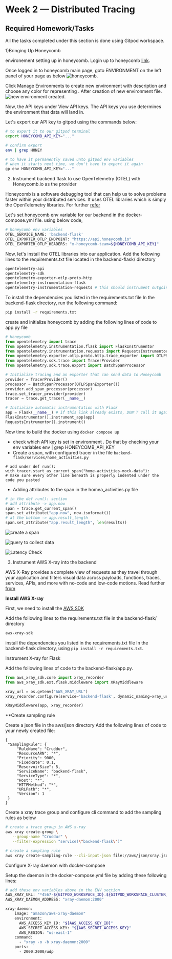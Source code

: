 # Week 2 — Distributed Tracing

## Required Homework/Tasks
All the tasks completed under this section is done using Gitpod workspace.

1)Bringing Up Honeycomb

environement setting up in honeycomb.
Login up to honeycomb [link](https://ui.honeycomb.io/).

Once logged in to honeycomb main page, goto ENVIRONMENT on the left panel of your page as below
![honeycomb](assets/honeycmb1.PNG).

Click Manage Environments to create new environment with description and choose any color for representing .
After creation of new environment file.
![new environment created](assets/new_env_created_honeycmb.PNG).

Now,  the API keys under View API keys. The API keys you use determines the environment that data will land in.

Let's export our API key to gitpod using the commands below:

```bash
# to export it to our gitpod terminal 
export HONEYCOMB_API_KEY="..."

# confirm export 
env | grep HONEY

# to have it permanently saved unto gitpod env variables
# when it starts next time, we don't have to export it again  
gp env HONEYCOMB_API_KEY="..."
```

2. Instrument backend flask to use OpenTelemetry (OTEL) with Honeycomb.io as the provider

Honeycomb is a software debugging tool that can help us to solve problems faster within your distributed services. 
It uses OTEL libraries which is simply the OpenTelemetry libraries. For further [refer](https://www.honeycomb.io/)

Let's set honeycomb env variable for our backend in the docker-compose.yml file. using below code,

```BASH
# honeycomb env variables 
OTEL_SERVICE_NAME: 'backend-flask'
OTEL_EXPORTER_OTLP_ENDPOINT: "https://api.honeycomb.io"
OTEL_EXPORTER_OTLP_HEADERS: "x-honeycomb-team=${HONEYCOMB_API_KEY}"
```

Now, let's install the OTEL libraries into our application. 
Add the following lines to the requirements.txt file located in the backend-flask/ directory

```BASH
opentelemetry-api 
opentelemetry-sdk 
opentelemetry-exporter-otlp-proto-http 
opentelemetry-instrumentation-flask 
opentelemetry-instrumentation-requests # this should instrument outgoing HTTP calls
```

To install the dependencies you listed in the requirements.txt file In the backend-flask directory, run the following command:

```BASH
pip install -r requirements.txt
```

create and initialize honeycomb by adding the following lines of code to app.py file

```PYTHON
# Honeycomb
from opentelemetry import trace
from opentelemetry.instrumentation.flask import FlaskInstrumentor
from opentelemetry.instrumentation.requests import RequestsInstrumentor
from opentelemetry.exporter.otlp.proto.http.trace_exporter import OTLPSpanExporter
from opentelemetry.sdk.trace import TracerProvider
from opentelemetry.sdk.trace.export import BatchSpanProcessor

# Initialize tracing and an exporter that can send data to Honeycomb
provider = TracerProvider()
processor = BatchSpanProcessor(OTLPSpanExporter())
provider.add_span_processor(processor)
trace.set_tracer_provider(provider)
tracer = trace.get_tracer(__name__)

# Initialize automatic instrumentation with Flask
app = Flask(__name__) # if this link already exists, DON'T call it again
FlaskInstrumentor().instrument_app(app)
RequestsInstrumentor().instrument()
```

Now time to build the docker using ``` docker compose up ```

* check which API key is set in environment . Do that by checking your env variables env | grep HONEYCOMB_API_KEY
* Create a span, with configured tracer  in the file ```backend-flask/services/home_activities.py``` 
```PHYTHON 
# add under def run():
with tracer.start_as_current_span("home-activities-mock-data"):
# make sure every other line beneath is properly indented under the code you pasted 
```

* Adding attributes to the span in the homea_activities.py file

```PYTHON
# in the def run(): section
# add attribute -> app.now 
span = trace.get_current_span()
span.set_attribute("app.now", now.isoformat())
# at the bottom -> app.result_length
span.set_attribute("app.result_length", len(results))
```
![create a span](assets/honeycmb1.PNG)

![query to collect data](assets/honeyex1.PNG)

![Latency Check](assets/honeyex2.PNG)

3. Instrument AWS X-ray into the backend
 
 AWS X-Ray provides a complete view of requests as they travel through your application and filters visual data across payloads, functions, traces, services, APIs, and more with no-code and low-code motions. Read further [from](https://aws.amazon.com/xray/)
 
 **Install AWS X-ray**
 
 First, we need to install the [AWS SDK](https://github.com/aws/aws-xray-sdk-python)
 
 Add the following lines to the requirements.txt file in the backend-flask/ directory
 ``` bash
 aws-xray-sdk
 ```
 install the dependencies you listed in the requirements.txt file In the backend-flask directory, using ```pip install -r requirements.txt```.
 
 Instrument X-ray for Flask
 
 Add the following lines of code to the backend-flask/app.py.
 
 ```PYTHON
 from aws_xray_sdk.core import xray_recorder
 from aws_xray_sdk.ext.flask.middleware import XRayMiddleware

 xray_url = os.getenv("AWS_XRAY_URL")
 xray_recorder.configure(service='backend-flask', dynamic_naming=xray_url)

 XRayMiddleware(app, xray_recorder)
 ```
 
 **Create sampling rule
 
 Create a json file in the aws/json directory
 Add the following lines of code to your newly created file:
 
 ```
 {
  "SamplingRule": {
      "RuleName": "Cruddur",
      "ResourceARN": "*",
      "Priority": 9000,
      "FixedRate": 0.1,
      "ReservoirSize": 5,
      "ServiceName": "backend-flask",
      "ServiceType": "*",
      "Host": "*",
      "HTTPMethod": "*",
      "URLPath": "*",
      "Version": 1
  }
}
```

Create a xray trace group and configure cli command to add the sampling rules as below 

```bash
# create a trace group in AWS x-ray
aws xray create-group \
   --group-name "Cruddur" \
   --filter-expression "service(\"backend-flask\")"

# create a sampling rule
aws xray create-sampling-rule --cli-input-json file://aws/json/xray.json
```

Configure X-ray daemon with docker-compose

Setup the daemon in the docker-compose.yml file by adding these following lines:

```bash
# add these env variables above in the ENV section
AWS_XRAY_URL: "*4567-${GITPOD_WORKSPACE_ID}.${GITPOD_WORKSPACE_CLUSTER_HOST}*"
AWS_XRAY_DAEMON_ADDRESS: "xray-daemon:2000"

xray-daemon:
    image: "amazon/aws-xray-daemon"
    environment:
      AWS_ACCESS_KEY_ID: "${AWS_ACCESS_KEY_ID}"
      AWS_SECRET_ACCESS_KEY: "${AWS_SECRET_ACCESS_KEY}"
      AWS_REGION: "us-east-1"
    command:
      - "xray -o -b xray-daemon:2000"
    ports:
      - 2000:2000/udp
 ```
 
 
 
 
